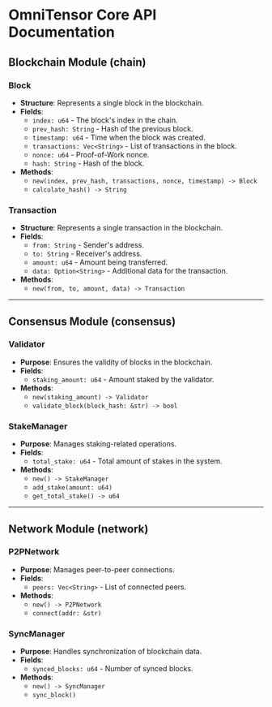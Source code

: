 # OmniTensor Core API Documentation

## Blockchain Module (chain)

### Block
- **Structure**: Represents a single block in the blockchain.
- **Fields**:
  - `index: u64` - The block's index in the chain.
  - `prev_hash: String` - Hash of the previous block.
  - `timestamp: u64` - Time when the block was created.
  - `transactions: Vec<String>` - List of transactions in the block.
  - `nonce: u64` - Proof-of-Work nonce.
  - `hash: String` - Hash of the block.
- **Methods**:
  - `new(index, prev_hash, transactions, nonce, timestamp) -> Block`
  - `calculate_hash() -> String`

### Transaction
- **Structure**: Represents a single transaction in the blockchain.
- **Fields**:
  - `from: String` - Sender's address.
  - `to: String` - Receiver's address.
  - `amount: u64` - Amount being transferred.
  - `data: Option<String>` - Additional data for the transaction.
- **Methods**:
  - `new(from, to, amount, data) -> Transaction`

---

## Consensus Module (consensus)

### Validator
- **Purpose**: Ensures the validity of blocks in the blockchain.
- **Fields**:
  - `staking_amount: u64` - Amount staked by the validator.
- **Methods**:
  - `new(staking_amount) -> Validator`
  - `validate_block(block_hash: &str) -> bool`

### StakeManager
- **Purpose**: Manages staking-related operations.
- **Fields**:
  - `total_stake: u64` - Total amount of stakes in the system.
- **Methods**:
  - `new() -> StakeManager`
  - `add_stake(amount: u64)`
  - `get_total_stake() -> u64`

---

## Network Module (network)

### P2PNetwork
- **Purpose**: Manages peer-to-peer connections.
- **Fields**:
  - `peers: Vec<String>` - List of connected peers.
- **Methods**:
  - `new() -> P2PNetwork`
  - `connect(addr: &str)`

### SyncManager
- **Purpose**: Handles synchronization of blockchain data.
- **Fields**:
  - `synced_blocks: u64` - Number of synced blocks.
- **Methods**:
  - `new() -> SyncManager`
  - `sync_block()`
